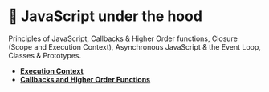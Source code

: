 # 🚀 JavaScript under the hood

Principles of JavaScript, Callbacks & Higher Order functions, Closure (Scope and Execution Context), Asynchronous JavaScript & the Event Loop, Classes & Prototypes.

- **[Execution Context](./execution-context/README.md)**
- **[Callbacks and Higher Order Functions](./callbacks-and-higher-order-functions/README.md)**
